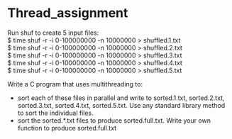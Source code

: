# Thread_assignment

Run shuf to create 5 input files: \
$ time shuf -r -i 0-100000000 -n 10000000 > shuffled.1.txt \
$ time shuf -r -i 0-100000000 -n 10000000 > shuffled.2.txt \
$ time shuf -r -i 0-100000000 -n 10000000 > shuffled.3.txt \
$ time shuf -r -i 0-100000000 -n 10000000 > shuffled.4.txt \
$ time shuf -r -i 0-100000000 -n 10000000 > shuffled.5.txt 

Write a C program that uses multithreading to:
* sort each of these files in parallel and write to sorted.1.txt, sorted.2.txt, sorted.3.txt, sorted.4.txt, sorted.5.txt.  Use any standard library method to sort the individual files.
* sort the sorted.*.txt files to produce sorted.full.txt.  Write your own function to produce sorted.full.txt
